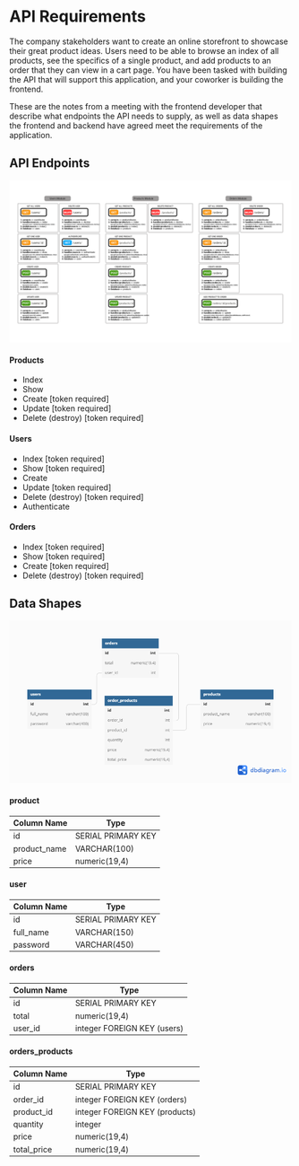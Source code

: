 # API Requirements
The company stakeholders want to create an online storefront to showcase their great product ideas. Users need to be able to browse an index of all products, see the specifics of a single product, and add products to an order that they can view in a cart page. You have been tasked with building the API that will support this application, and your coworker is building the frontend.

These are the notes from a meeting with the frontend developer that describe what endpoints the API needs to supply, as well as data shapes the frontend and backend have agreed meet the requirements of the application. 

## API Endpoints
![](Project%20diagram.png)
#### Products
- Index 
- Show
- Create [token required]
- Update [token required]
- Delete (destroy) [token required]

#### Users
- Index [token required]
- Show [token required]
- Create 
- Update [token required]
- Delete (destroy) [token required]
- Authenticate

#### Orders
- Index [token required]
- Show [token required]
- Create [token required]
- Delete (destroy) [token required]

## Data Shapes
![](Database%20diagram.png)

#### product
| Column Name | Type        |
|-------------|-------------|
| id          | SERIAL PRIMARY  KEY |
| product_name          | VARCHAR(100) |
| price          | numeric(19,4) |


#### user
| Column Name | Type        |
|-------------|-------------|
| id          | SERIAL PRIMARY  KEY |
| full_name          | VARCHAR(150) |
| password          | VARCHAR(450) |


#### orders
| Column Name | Type        |
|-------------|-------------|
| id          | SERIAL PRIMARY  KEY |
| total          | numeric(19,4) |
| user_id          | integer FOREIGN KEY (users) |


#### orders_products
| Column Name | Type        |
|-------------|-------------|
| id          | SERIAL PRIMARY  KEY |
| order_id          | integer FOREIGN KEY (orders) |
| product_id          | integer FOREIGN KEY (products) |
| quantity          | integer |
| price          | numeric(19,4) |
| total_price          | numeric(19,4) |
